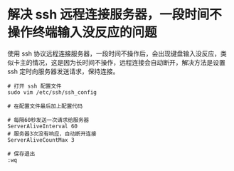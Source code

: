 # 解决 ssh 远程连接服务器，一段时间不操作终端输入没反应的问题

使用 ssh 协议远程连接服务器，一段时间不操作后，会出现键盘输入没反应，类似卡主的情况，这是因为长时间不操作，远程连接会自动断开，解决方法是设置 ssh 定时向服务器发送请求，保持连接。

```shell
# 打开 ssh 配置文件
sudo vim /etc/ssh/ssh_config

# 在配置文件最后加上配置代码

# 每隔60秒发送一次请求给服务器
ServerAliveInterval 60
# 服务器3次没有响应，自动断开连接
ServerAliveCountMax 3

# 保存退出
:wq
```

